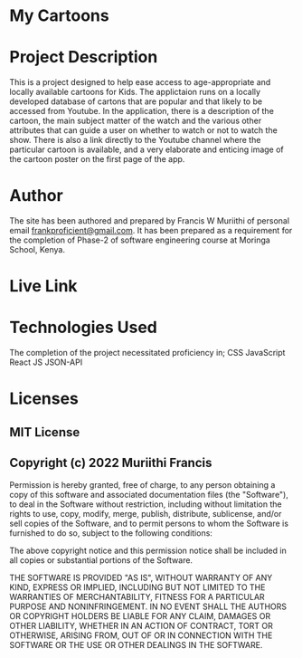 # My Cartoons
# Project Description

This is a project designed to help ease access to age-appropriate and locally available cartoons for Kids. The applictaion runs on a locally developed database of cartons that are popular and that likely to be accessed from Youtube. In the application, there is a description of the cartoon, the main subject matter of the watch and the various other attributes that can guide a user on whether to watch or not to watch the show. There is also a link directly to the Youtube channel where the particular cartoon is available, and a very elaborate and enticing image of the cartoon poster on the first page of the app.

# Author
The site has been authored and prepared by Francis W Muriithi of personal email frankproficient@gmail.com. It has been prepared as a requirement for the completion of Phase-2 of software engineering course at Moringa School, Kenya.

# Live Link

# Technologies Used
The completion of the project necessitated proficiency in;
CSS
JavaScript
React JS
JSON-API

# Licenses
## MIT License
## Copyright (c) 2022 Muriithi Francis

Permission is hereby granted, free of charge, to any person obtaining a copy of this software and associated documentation files (the "Software"), to deal in the Software without restriction, including without limitation the rights to use, copy, modify, merge, publish, distribute, sublicense, and/or sell copies of the Software, and to permit persons to whom the Software is furnished to do so, subject to the following conditions:

The above copyright notice and this permission notice shall be included in all copies or substantial portions of the Software.

THE SOFTWARE IS PROVIDED "AS IS", WITHOUT WARRANTY OF ANY KIND, EXPRESS OR IMPLIED, INCLUDING BUT NOT LIMITED TO THE WARRANTIES OF MERCHANTABILITY, FITNESS FOR A PARTICULAR PURPOSE AND NONINFRINGEMENT. IN NO EVENT SHALL THE AUTHORS OR COPYRIGHT HOLDERS BE LIABLE FOR ANY CLAIM, DAMAGES OR OTHER LIABILITY, WHETHER IN AN ACTION OF CONTRACT, TORT OR OTHERWISE, ARISING FROM, OUT OF OR IN CONNECTION WITH THE SOFTWARE OR THE USE OR OTHER DEALINGS IN THE SOFTWARE.
